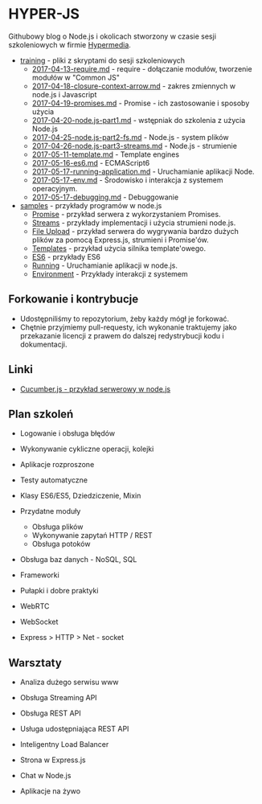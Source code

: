 # HYPER-JS

Githubowy blog o Node.js i okolicach stworzony w czasie sesji szkoleniowych w firmie [Hypermedia](https://hypermedia.pl/).

* [training](training/) - pliki z skryptami do sesji szkoleniowych
  * [2017-04-13-require.md](training/2017-04-13-require.md) - require - dołączanie modułów, tworzenie modułów w "Common JS"
  * [2017-04-18-closure-context-arrow.md](training/2017-04-18-closure-context-arrow.md) - zakres zmiennych w node.js i Javascript
  * [2017-04-19-promises.md](training/2017-04-19-promises.md) - Promise - ich zastosowanie i sposoby użycia
  * [2017-04-20-node.js-part1.md](training/2017-04-20-node.js-part1.md) - wstępniak do szkolenia z użycia Node.js
  * [2017-04-25-node.js-part2-fs.md](training/2017-04-25-node.js-part2-fs.md) - Node.js - system plików
  * [2017-04-26-node.js-part3-streams.md](training/2017-04-26-node.js-part3-streams.md) - Node.js - strumienie
  * [2017-05-11-template.md](training/2017-05-11-template.md) - Template engines
  * [2017-05-16-es6.md](training/2017-05-16-es.md) - ECMAScript6
  * [2017-05-17-running-application.md](training/2017-05-17-running-application.md) - Uruchamianie aplikacji Node.
  * [2017-05-17-env.md](training/2017-05-17-env.md) - Środowisko i interakcja z systemem operacyjnym.
  * [2017-05-17-debugging.md](training/2017-05-17-debugging.md) - Debuggowanie
* [samples](samples/) - przykłady programów w node.js
  * [Promise](samples/promises/) - przykład serwera z wykorzystaniem Promises.
  * [Streams](samples/stream/) - przykłady implementacji i użycia strumieni node.js.
  * [File Upload](samples/file-upload/) - przykład serwera do wygrywania bardzo dużych plików za pomocą Express.js, strumieni i Promise'ów.
  * [Templates](samples/templates/) - przykład użycia silnika template'owego.
  * [ES6](samples/es6/) - przykłady ES6
  * [Running](samples/run/) - Uruchamianie aplikacji w node.js.
  * [Environment](samples/env/) - Przykłady interakcji z systemem

Forkowanie i kontrybucje
--------------------------

* Udostępniliśmy to repozytorium, żeby każdy mógł je forkować.
* Chętnie przyjmiemy pull-requesty, ich wykonanie traktujemy jako przekazanie licencji z prawem do dalszej redystrybucji kodu i dokumentacji.

Linki
-------

* [Cucumber.js - przykład serwerowy w node.js](https://github.com/cucumber/cucumber-js/blob/master/docs/nodejs_example.md)

Plan szkoleń
--------------

* Logowanie i obsługa błędów
* Wykonywanie cykliczne operacji, kolejki
* Aplikacje rozproszone
* Testy automatyczne
* Klasy ES6/ES5, Dziedziczenie, Mixin
* Przydatne moduły
  * Obsługa plików
  * Wykonywanie zapytań HTTP / REST
  * Obsługa potoków
* Obsługa baz danych - NoSQL, SQL
* Frameworki
* Pułapki i dobre praktyki
* WebRTC
* WebSocket

* Express > HTTP > Net - socket

Warsztaty
-----------

* Analiza dużego serwisu www

* Obsługa Streaming API
* Obsługa REST API
* Usługa udostępniająca REST API
* Inteligentny Load Balancer
* Strona w Express.js
* Chat w Node.js
* Aplikacje na żywo

